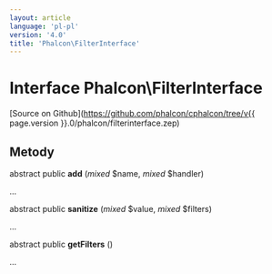 ```yaml
---
layout: article
language: 'pl-pl'
version: '4.0'
title: 'Phalcon\FilterInterface'
---
```

# Interface **Phalcon\FilterInterface**

[Source on Github](https://github.com/phalcon/cphalcon/tree/v{{ page.version }}.0/phalcon/filterinterface.zep)

## Metody

abstract public **add** (*mixed* $name, *mixed* $handler)

...

abstract public **sanitize** (*mixed* $value, *mixed* $filters)

...

abstract public **getFilters** ()

...